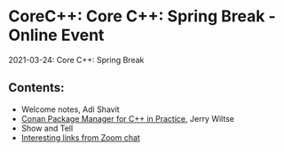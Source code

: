 # CoreC++: Core C++: Spring Break - Online Event
2021-03-24: Core C++: Spring Break

## Contents:
- Welcome notes, Adi Shavit
- [Conan Package Manager for C++ in Practice](IntroToConan_Demo_C++_Meetup.pdf), Jerry Wiltse
- Show and Tell
- [Interesting links from Zoom chat](ZoomLinks.pdf)





